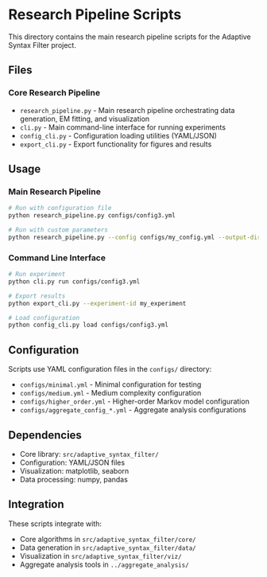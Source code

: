 # Research Pipeline Scripts

This directory contains the main research pipeline scripts for the Adaptive Syntax Filter project.

## Files

### Core Research Pipeline
- `research_pipeline.py` - Main research pipeline orchestrating data generation, EM fitting, and visualization
- `cli.py` - Main command-line interface for running experiments
- `config_cli.py` - Configuration loading utilities (YAML/JSON)
- `export_cli.py` - Export functionality for figures and results

## Usage

### Main Research Pipeline
```bash
# Run with configuration file
python research_pipeline.py configs/config3.yml

# Run with custom parameters
python research_pipeline.py --config configs/my_config.yml --output-dir results/my_experiment
```

### Command Line Interface
```bash
# Run experiment
python cli.py run configs/config3.yml

# Export results
python export_cli.py --experiment-id my_experiment

# Load configuration
python config_cli.py load configs/config3.yml
```

## Configuration

Scripts use YAML configuration files in the `configs/` directory:
- `configs/minimal.yml` - Minimal configuration for testing
- `configs/medium.yml` - Medium complexity configuration
- `configs/higher_order.yml` - Higher-order Markov model configuration
- `configs/aggregate_config_*.yml` - Aggregate analysis configurations

## Dependencies

- Core library: `src/adaptive_syntax_filter/`
- Configuration: YAML/JSON files
- Visualization: matplotlib, seaborn
- Data processing: numpy, pandas

## Integration

These scripts integrate with:
- Core algorithms in `src/adaptive_syntax_filter/core/`
- Data generation in `src/adaptive_syntax_filter/data/`
- Visualization in `src/adaptive_syntax_filter/viz/`
- Aggregate analysis tools in `../aggregate_analysis/` 